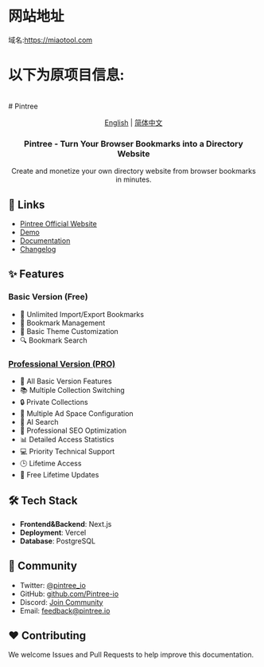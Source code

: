 # 网站地址
域名:https://miaotool.com
<br/>
<h1>以下为原项目信息:</h1>
<br/>
# Pintree

<div align="center">

[English](./README.md) | [简体中文](./README-zh.md)

  <h3>Pintree - Turn Your Browser Bookmarks into a Directory Website</h3>
  <p>Create and monetize your own directory website from browser bookmarks in minutes.</p>
</div>

## 🔗 Links

- [Pintree Official Website](https://pintree.io)
- [Demo](https://demo.pintree.io)
- [Documentation](https://docs.pintree.io)
- [Changelog](https://docs.pintree.io/en/changelog)

## ✨ Features

### Basic Version (Free)
- 📑 Unlimited Import/Export Bookmarks
- 📁 Bookmark Management
- 🎨 Basic Theme Customization
- 🔍 Bookmark Search

### [Professional Version (PRO)](https://www.pintree.io/#pricing)
- 📑 All Basic Version Features
- 📚 Multiple Collection Switching
- 🔒 Private Collections
- 📢 Multiple Ad Space Configuration
- 🤖 AI Search
- 🎯 Professional SEO Optimization
- 📊 Detailed Access Statistics
- 💻 Priority Technical Support
- 🕒 Lifetime Access
- 🔄 Free Lifetime Updates

## 🛠️ Tech Stack

- **Frontend&Backend**: Next.js
- **Deployment**: Vercel
- **Database**: PostgreSQL

## 👥 Community

- Twitter: [@pintree_io](https://twitter.com/pintree_io)
- GitHub: [github.com/Pintree-io](https://github.com/Pintree-io)
- Discord: [Join Community](https://discord.gg/gJTrkHFg)
- Email: feedback@pintree.io

## ❤️ Contributing

We welcome Issues and Pull Requests to help improve this documentation.
